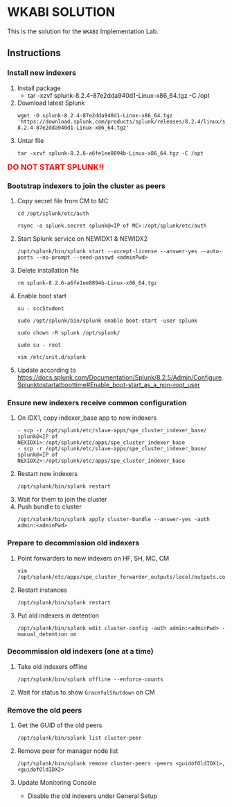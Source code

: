 # WKABI SOLUTION

This is the solution for the `WKABI` Implementation Lab.
## Instructions

### Install new indexers
1. Install package
    - tar -xzvf splunk-8.2.4-87e2dda940d1-Linux-x86_64.tgz -C /opt
1. Download latest Splunk
    ```
    wget -O splunk-8.2.4-87e2dda940d1-Linux-x86_64.tgz 'https://download.splunk.com/products/splunk/releases/8.2.4/linux/splunk-8.2.4-87e2dda940d1-Linux-x86_64.tgz'
    ```
1. Untar file
    ```
    tar -xzvf splunk-8.2.6-a6fe1ee8894b-Linux-x86_64.tgz -C /opt
    ```
<font size="4" color="red">**DO NOT START SPLUNK!!**</font>

### Bootstrap indexers to join the cluster as peers

1. Copy secret file from CM to MC
    ```
    cd /opt/splunk/etc/auth

    rsync -a splunk.secret splunk@<IP of MC>:/opt/splunk/etc/auth
    ```
1. Start Splunk service on NEWIDX1 & NEWIDX2
    ```
    /opt/splunk/bin/splunk start --accept-license --answer-yes --auto-ports --no-prompt --seed-passwd <adminPwd>
    ```
1. Delete installation file
    ```
    rm splunk-8.2.6-a6fe1ee8894b-Linux-x86_64.tgz
    ```
1. Enable boot start
       
    ```
    su - sccStudent

    sudo /opt/splunk/bin/splunk enable boot-start -user splunk
    
    sudo chown -R splunk /opt/splunk/

    sudo su - root

    vim /etc/init.d/splunk
    ```
1. Update according to https://docs.splunk.com/Documentation/Splunk/8.2.5/Admin/ConfigureSplunktostartatboottime#Enable_boot-start_as_a_non-root_user

### Ensure new indexers receive common configuration
    
1. On IDX1, copy indexer_base app to new indexers
    ```
    - scp -r /opt/splunk/etc/slave-apps/spe_cluster_indexer_base/ splunk@<IP of NEXIDX1>:/opt/splunk/etc/apps/spe_cluster_indexer_base 
    - scp -r /opt/splunk/etc/slave-apps/spe_cluster_indexer_base/ splunk@<IP of NEXIDX2>:/opt/splunk/etc/apps/spe_cluster_indexer_base 
    ```
1. Restart new indexers
    ```
    /opt/splunk/bin/splunk restart
    ```
1. Wait for them to join the cluster
1. Push bundle to cluster
    ```
    /opt/splunk/bin/splunk apply cluster-bundle --answer-yes -auth admin:<adminPwd>
    ```

### Prepare to decommission old indexers

1. Point forwarders to new indexers on HF, SH, MC, CM
    ```
    vim /opt/splunk/etc/apps/spe_cluster_forwarder_outputs/local/outputs.conf
    ```
1. Restart instances
    ```
    /opt/splunk/bin/splunk restart
    ```
1. Put old indexers in detention
    ```
    /opt/splunk/bin/splunk edit cluster-config -auth admin:<adminPwd> -manual_detention on
    ```
### Decommission old indexers (one at a time)

1. Take old indexers offline
    ```
    /opt/splunk/bin/splunk offline --enforce-counts
    ```
1. Wait for status to show `GracefulShutdown` on CM

### Remove the old peers

1. Get the GUID of the old peers
    ```
    /opt/splunk/bin/splunk list cluster-peer
    ```
1. Remove peer for manager node list
    ```
    /opt/splunk/bin/splunk remove cluster-peers -peers <guidofOldIDX1>, <guidofOldIDX2>
    ```
1. Update Monitoring Console
    
    - Disable the old indexers under General Setup